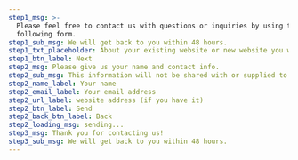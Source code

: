 ```yaml
---
step1_msg: >-
  Please feel free to contact us with questions or inquiries by using the
  following form.
step1_sub_msg: We will get back to you within 48 hours.
step1_txt_placeholder: About your existing website or new website you want to create、etc…
step1_btn_label: Next
step2_msg: Please give us your name and contact info.
step2_sub_msg: This information will not be shared with or supplied to any third party.
step2_name_label: Your name
step2_email_label: Your email address
step2_url_label: website address (if you have it)
step2_btn_label: Send
step2_back_btn_label: Back
step2_loading_msg: sending...
step3_msg: Thank you for contacting us!
step3_sub_msg: We will get back to you within 48 hours.
---
```


